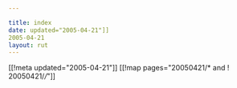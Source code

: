 ```yaml
---

title: index
date: updated="2005-04-21"]]
2005-04-21
layout: rut
---
```


[[!meta updated="2005-04-21"]]
[[!map pages="20050421/* and ! 20050421/*/*"]]
